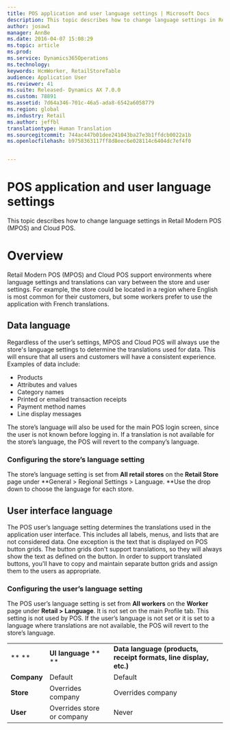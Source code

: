 ```yaml
---
title: POS application and user language settings | Microsoft Docs
description: This topic describes how to change language settings in Retail Modern POS (MPOS) and Cloud POS.
author: josaw1
manager: AnnBe
ms.date: 2016-04-07 15:08:29
ms.topic: article
ms.prod: 
ms.service: Dynamics365Operations
ms.technology: 
keywords: HcmWorker, RetailStoreTable
audience: Application User
ms.reviewer: 41
ms.suite: Released- Dynamics AX 7.0.0
ms.custom: 78891
ms.assetid: 7d64a346-701c-46a5-ada8-6542a6058779
ms.region: global
ms.industry: Retail
ms.author: jeffbl
translationtype: Human Translation
ms.sourcegitcommit: 744ac447b01dee241043ba27e3b1ffdcb0022a1b
ms.openlocfilehash: b9758363117ff8d8eec6e028114c6404dc7ef4f0


---
```


# <a name="pos-application-and-user-language-settings"></a>POS application and user language settings

This topic describes how to change language settings in Retail Modern POS (MPOS) and Cloud POS.

<a name="overview"></a>Overview
========

Retail Modern POS (MPOS) and Cloud POS support environments where language settings and translations can vary between the store and user settings. For example, the store could be located in a region where English is most common for their customers, but some workers prefer to use the application with French translations.

## <a name="data-language"></a>Data language
Regardless of the user’s settings, MPOS and Cloud POS will always use the store's language settings to determine the translations used for data. This will ensure that all users and customers will have a consistent experience.  Examples of data include:

-   Products
-   Attributes and values
-   Category names
-   Printed or emailed transaction receipts
-   Payment method names
-   Line display messages

The store’s language will also be used for the main POS login screen, since the user is not known before logging in. If a translation is not available for the store’s language, the POS will revert to the company’s language.

### <a name="configuring-the-stores-language-setting"></a>Configuring the store’s language setting

The store’s language setting is set from **All retail stores** on the **Retail Store** page under **General &gt; Regional Settings &gt; Language. **Use the drop down to choose the language for each store.

## <a name="user-interface-language"></a>User interface language
The POS user’s language setting determines the translations used in the application user interface. This includes all labels, menus, and lists that are not considered data. One exception is the text that is displayed on POS button grids. The button grids don't support translations, so they will always show the text as defined on the button. In order to support translated buttons, you'll have to copy and maintain separate button grids and assign them to the users as appropriate.

### <a name="configuring-the-users-language-setting"></a>Configuring the user’s language setting

The POS user’s language setting is set from **All workers** on the **Worker** page under **Retail &gt; Language**.  It is not set on the main Profile tab.  This setting is not used by POS. If the user’s language is not set or it is set to a language where translations are not available, the POS will revert to the store’s language.  

|             |                            |                                                                   |
|-------------|----------------------------|-------------------------------------------------------------------|
| ** **       | **UI language** ** **      | **Data language (products, receipt formats, line display, etc.)** |
| **Company** | Default                    | Default                                                           |
| **Store**   | Overrides company          | Overrides company                                                 |
| **User**    | Overrides store or company | Never                                                             |






<!--HONumber=Feb17_HO3-->



